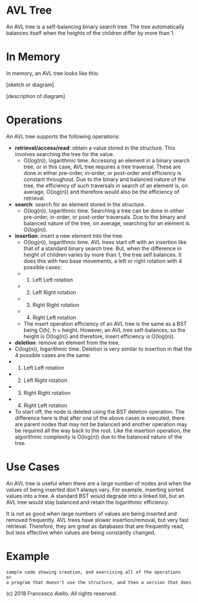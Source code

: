 # AVL Tree

An AVL tree is a self-balancing binary search tree. The tree automatically balances itself when the heights of the children differ by more than 1.

# In Memory

In memory, an AVL tree looks like this:

\[sketch or diagram\]

\[description of diagram\]

# Operations

An AVL tree supports the following operations:

- **retrieval/access/read**: obtain a value stored in the structure. This involves searching the tree for the value.
  - O(log(n)), logarithmic time. Accessing an element in a binary search tree, or in this case, AVL tree requires a tree traversal. These are done in either pre-order, in-order, or post-order and efficiency is constant throughout. Due to the binary and balanced nature of the tree, the efficiency of such traversals in search of an element is, on average, O(log(n)) and therefore would also be the efficiency of retrieval.
- **search**: search for an element stored in the structure.
  - O(log(n)), logarithmic time. Searching a tree can be done in either pre-order, in-order, or post-order traversals. Due to the binary and balanced nature of the tree, on average, searching for an element is O(log(n)).
- **insertion**: insert a new element into the tree.
  - O(log(n)), logarithmic time. AVL trees start off with an insertion like that of a standard binary search tree. But, when the difference in height of children varies by more than 1, the tree self balances. It does this with two base movements, a left or right rotation with 4 possible cases:
  - 1.  Left Left rotation
  - 2.  Left Right rotation
  - 3.  Right Right rotation
  - 4.  Right Left rotation
  - The insert operation efficiency of an AVL tree is the same as a BST being O(h), h = height. However, an AVL tree self-balances, so the height is O(log(n)) and therefore, insert efficiency is O(log(n)).
- **deletion**: remove an element from the tree.
- O(log(n)), logarithmic time. Deletion is very similar to insertion in that the 4 possible cases are the same:
- 1.  Left Left rotation
- 2.  Left Right rotation
- 3.  Right Right rotation
- 4.  Right Left rotation
- To start off, the node is deleted using the BST deletion operation. The difference here is that after one of the above cases is executed, there are parent nodes that may not be balanced and another operation may be required all the way back to the root. Like the insertion operation, the algorithmic complexity is O(log(n)) due to the balanced nature of the tree.

# Use Cases

An AVL tree is useful when there are a large number of nodes and when the values of being inserted don't always vary. For example, inserting sorted values into a tree. A standard BST would degrade into a linked list, but an AVL tree would stay balanced and retain the logarithmic efficiency.

It is not as good when large numbers of values are being inserted and removed frequently. AVL trees have slower insertion/removal, but very fast retrieval. Therefore, they are great as databases that are frequently read, but less effective when values are being constantly changed.

# Example

```
sample code showing creation, and exercising all of the operations
or
a program that doesn't use the structure, and then a version that does
```

(c) 2018 Francesco Aiello. All rights reserved.
